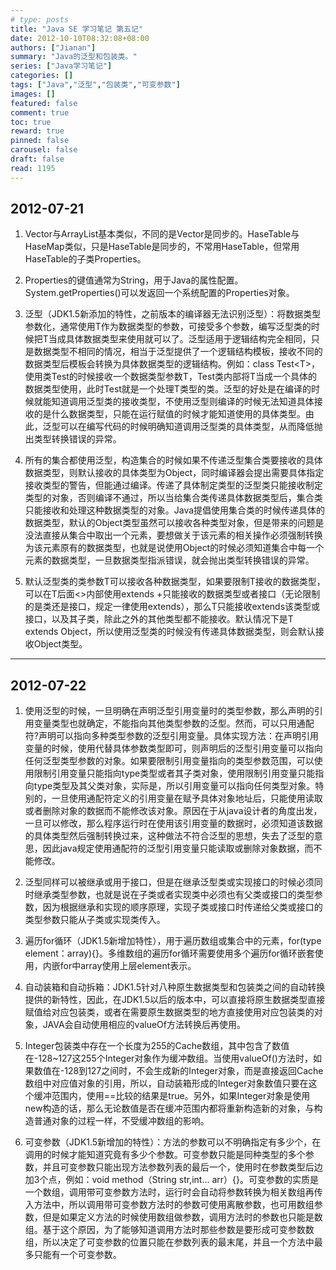 ```yaml
---
# type: posts 
title: "Java SE 学习笔记 第五记"
date: 2012-10-10T08:32:08+08:00
authors: ["Jianan"]
summary: "Java的泛型和包装类。"
series: ["Java学习笔记"]
categories: []
tags: ["Java","泛型","包装类","可变参数"]
images: []
featured: false
comment: true
toc: true
reward: true
pinned: false
carousel: false
draft: false
read: 1195
---
```

## 2012-07-21

1. Vector与ArrayList基本类似，不同的是Vector是同步的。HaseTable与HaseMap类似，只是HaseTable是同步的，不常用HaseTable，但常用HaseTable的子类Properties。

2. Properties的键值通常为String，用于Java的属性配置。System.getProperties()可以发返回一个系统配置的Properties对象。

3. 泛型（JDK1.5新添加的特性，之前版本的编译器无法识别泛型）：将数据类型参数化，通常使用T作为数据类型的参数，可接受多个参数，编写泛型类的时候把T当成具体数据类型来使用就可以了。泛型适用于逻辑结构完全相同，只是数据类型不相同的情况，相当于泛型提供了一个逻辑结构模板，接收不同的数据类型后模板会转换为具体数据类型的逻辑结构。例如：class Test\<T>，使用类Test的时候接收一个数据类型参数T，Test类内部将T当成一个具体的数据类型使用，此时Test就是一个处理T类型的类。泛型的好处是在编译的时候就能知道调用泛型类的接收类型，不使用泛型则编译的时候无法知道具体接收的是什么数据类型，只能在运行赋值的时候才能知道使用的具体类型。由此，泛型可以在编写代码的时候明确知道调用泛型类的具体类型，从而降低抛出类型转换错误的异常。

4. 所有的集合都使用泛型，构造集合的时候如果不传递泛型集合类要接收的具体数据类型，则默认接收的具体类型为Object，同时编译器会提出需要具体指定接收类型的警告，但能通过编译。传递了具体制定类型的泛型类只能接收制定类型的对象，否则编译不通过，所以当给集合类传递具体数据类型后，集合类只能接收和处理这种数据类型的对象。Java提倡使用集合类的时候传递具体的数据类型，默认的Object类型虽然可以接收各种类型对象，但是带来的问题是没法直接从集合中取出一个元素，要想做关于该元素的相关操作必须强制转换为该元素原有的数据类型，也就是说使用Object的时候必须知道集合中每一个元素的数据类型，一旦数据类型指派错误，就会抛出类型转换错误的异常。

5. 默认泛型类的类参数T可以接收各种数据类型，如果要限制T接收的数据类型，可以在T后面<>内部使用extends +只能接收的数据类型或者接口（无论限制的是类还是接口，规定一律使用extends），那么T只能接收extends该类型或接口，以及其子类，除此之外的其他类型都不能接收。默认情况下是T extends Object，所以使用泛型类的时候没有传递具体数据类型，则会默认接收Object类型。

---

## 2012-07-22

1. 使用泛型的时候，一旦明确在声明泛型引用变量时的类型参数，那么声明的引用变量类型也就确定，不能指向其他类型参数的泛型。然而，可以只用通配符?声明可以指向多种类型参数的泛型引用变量。具体实现方法：在声明引用变量的时候，使用<?>代替具体参数类型即可，则声明后的泛型引用变量可以指向任何泛型类型参数的对象。如果要限制引用变量指向的类型参数范围，可以使用<? extends type>限制引用变量只能指向type类型或者其子类对象，使用<? super type>限制引用变量只能指向type类型及其父类对象，<?>实际是<? extends Object>，所以<?>引用变量可以指向任何类型对象。特别的，一旦使用通配符定义的引用变量在赋予具体对象地址后，只能使用读取或者删除对象的数据而不能修改该对象。原因在于从java设计者的角度出发，一旦可以修改，那么程序运行时在使用该引用变量的数据时，必须知道该数据的具体类型然后强制转换过来，这种做法不符合泛型的思想，失去了泛型的意思，因此java规定使用通配符的泛型引用变量只能读取或删除对象数据，而不能修改。

2. 泛型同样可以被继承或用于接口，但是在继承泛型类或实现接口的时候必须同时继承类型参数，也就是说在子类或者实现类中必须也有父类或接口的类型参数，因为根据继承和实现的顺序原理，实现子类或接口时传递给父类或接口的类型参数只能从子类或实现类传入。

3. 遍历for循环（JDK1.5新增加特性），用于遍历数组或集合中的元素，for(type element：array){}。多维数组的遍历for循环需要使用多个遍历for循环嵌套使用，内嵌for中array使用上层element表示。

4. 自动装箱和自动拆箱：JDK1.5针对八种原生数据类型和包装类之间的自动转换提供的新特性，因此，在JDK1.5以后的版本中，可以直接将原生数据类型直接赋值给对应包装类，或者在需要原生数据类型的地方直接使用对应包装类的对象，JAVA会自动使用相应的valueOf方法转换后再使用。

5. Integer包装类中存在一个长度为255的Cache数组，其中包含了数值在-128~127这255个Integer对象作为缓冲数组。当使用valueOf()方法时，如果数值在-128到127之间时，不会生成新的Integer对象，而是直接返回Cache数组中对应值对象的引用，所以，自动装箱形成的Integer对象数值只要在这个缓冲范围内，使用==比较的结果是true。另外，如果Integer对象是使用new构造的话，那么无论数值是否在缓冲范围内都将重新构造新的对象，与构造普通对象的过程一样，不受缓冲数组的影响。

6. 可变参数（JDK1.5新增加的特性）：方法的参数可以不明确指定有多少个，在调用的时候才能知道究竟有多少个参数。可变参数只能是同种类型的多个参数，并且可变参数只能出现方法参数列表的最后一个，使用时在参数类型后边加3个点，例如：void method（String str,int... arr）{}。可变参数的实质是一个数组，调用带可变参数方法时，运行时会自动将参数转换为相关数组再传入方法中，所以调用带可变参数方法时的参数可使用离散参数，也可用数组参数，但是如果定义方法的时候使用数组做参数，调用方法时的参数也只能是数组。基于这个原因，为了能够知道调用方法时那些参数是要形成可变参数数组，所以决定了可变参数的位置只能在参数列表的最末尾，并且一个方法中最多只能有一个可变参数。
